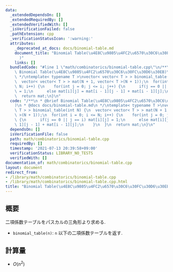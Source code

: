 ```yaml
---
data:
  _extendedDependsOn: []
  _extendedRequiredBy: []
  _extendedVerifiedWith: []
  _isVerificationFailed: false
  _pathExtension: cpp
  _verificationStatusIcon: ':warning:'
  attributes:
    _deprecated_at_docs: docs/binomial-table.md
    document_title: "Binomial Table(\u4E8C\u9805\u4FC2\u6570\u30C6\u30FC\u30D6\u30EB\
      )"
    links: []
  bundledCode: "#line 1 \"math/combinatorics/binomial-table.cpp\"\n/**\n * @brief\
    \ Binomial Table(\u4E8C\u9805\u4FC2\u6570\u30C6\u30FC\u30D6\u30EB)\n * @docs docs/binomial-table.md\n\
    \ */\ntemplate< typename T >\nvector< vector< T > > binomial_table(int N) {\n\
    \  vector< vector< T > > mat(N + 1, vector< T >(N + 1));\n  for(int i = 0; i <=\
    \ N; i++) {\n    for(int j = 0; j <= i; j++) {\n      if(j == 0 || j == i) mat[i][j]\
    \ = 1;\n      else mat[i][j] = mat[i - 1][j - 1] + mat[i - 1][j];\n    }\n  }\n\
    \  return mat;\n}\n"
  code: "/**\n * @brief Binomial Table(\u4E8C\u9805\u4FC2\u6570\u30C6\u30FC\u30D6\u30EB\
    )\n * @docs docs/binomial-table.md\n */\ntemplate< typename T >\nvector< vector<\
    \ T > > binomial_table(int N) {\n  vector< vector< T > > mat(N + 1, vector< T\
    \ >(N + 1));\n  for(int i = 0; i <= N; i++) {\n    for(int j = 0; j <= i; j++)\
    \ {\n      if(j == 0 || j == i) mat[i][j] = 1;\n      else mat[i][j] = mat[i -\
    \ 1][j - 1] + mat[i - 1][j];\n    }\n  }\n  return mat;\n}\n"
  dependsOn: []
  isVerificationFile: false
  path: math/combinatorics/binomial-table.cpp
  requiredBy: []
  timestamp: '2021-07-13 20:39:58+09:00'
  verificationStatus: LIBRARY_NO_TESTS
  verifiedWith: []
documentation_of: math/combinatorics/binomial-table.cpp
layout: document
redirect_from:
- /library/math/combinatorics/binomial-table.cpp
- /library/math/combinatorics/binomial-table.cpp.html
title: "Binomial Table(\u4E8C\u9805\u4FC2\u6570\u30C6\u30FC\u30D6\u30EB)"
---
```

## 概要

二項係数テーブルをパスカルの三角形より求める.

* `binomial_table(n)`: `n` 以下の二項係数テーブルを返す.

## 計算量

* $O(n^2)$
